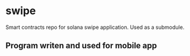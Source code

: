 # swipe
Smart contracts repo for solana swipe application. Used as a submodule.

## Program writen and used for mobile app

